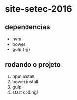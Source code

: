# site-setec-2016

## dependências
- nvm
- bower
- gulp (-g)

## rodando o projeto
1. npm install  
2. bower install  
3. gulp  
4. start coding!  
